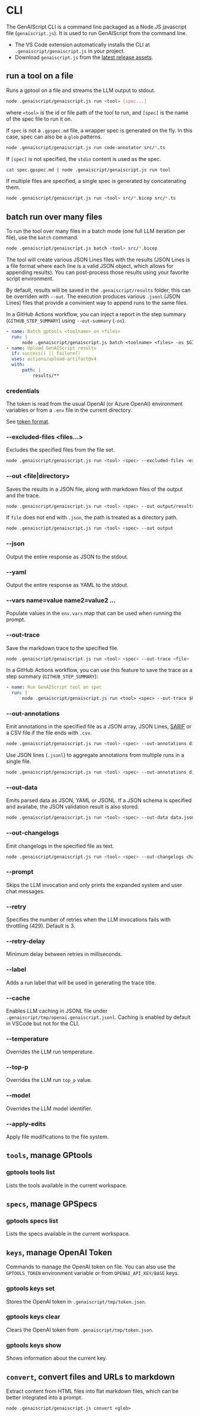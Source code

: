 # CLI

The GenAIScript CLI is a command line packaged as a Node.JS javascript file (`genaiscript.js`). It is used to run GenAIScript from the command line.

-   The VS Code extension automatically installs the CLI at `.genaiscript/genaiscript.js` in your project.
-   Download `genaiscript.js` from the [latest release assets](https://github.com/microsoft/gptools/releases/latest).

## run a tool on a file

Runs a gptool on a file and streams the LLM output to stdout.

```bash
node .genaiscript/genaiscript.js run <tool> [spec...]
```

where `<tool>` is the id or file path of the tool to run, and `[spec]` is the name of the spec file to run it on.

If `spec` is not a `.gpspec.md` file, a wrapper spec is generated on the fly. In this case, spec can also be a `glob` patterns.

```bash
node .genaiscript/genaiscript.js run code-annotator src/*.ts
```

If `[spec]` is not specified, the `stdin` content is used as the spec.

```bash
cat spec.gpspec.md | node .genaiscript/genaiscript.js run tool
```

If multiple files are specified, a single spec is generated by concatenating them.

```bash
node .genaiscript/genaiscript.js run <tool> src/*.bicep src/*.ts
```

## batch run over many files

To run the tool over many files in a batch mode (one full LLM iteration per file), use the `batch` command.

```bash
node .genaiscript/genaiscript.js batch <tool> src/*.bicep
```

The tool will create various JSON Lines files with the results (JSON Lines is a file format where each line is a valid JSON object, which allows for appending results). You can post-process those results using your favorite script environment.

By default, results will be saved in the `.genaiscript/results` folder, this can be overriden with `--out`. The execution produces various `.jsonl` (JSON Lines) files that provide a convinient way to append runs to the same files.

In a GitHub Actions workflow, you can inject a report in the step summary (`GITHUB_STEP_SUMMARY`) using `--out-summary` (`-os`).

```yaml
- name: Batch gptools <toolname> on <files>
  run: |
      node .genaiscript/genaiscript.js batch <toolname> <files> -os $GITHUB_STEP_SUMMARY
- name: Upload GenAIScript results
  if: success() || failure()
  uses: actions/upload-artifact@v4
  with:
      path: |
          results/**
```

### credentials

The token is read from the usual OpenAI (or Azure OpenAI) environment variables or from a `.env` file in the current directory.

See [token format](./token.md).

### --excluded-files <files...>

Excludes the specified files from the file set.

```bash
node .genaiscript/genaiscript.js run <tool> <spec> --excluded-files <excluded-files...>
```

### --out <file|directory>

Saves the results in a JSON file, along with markdown files of the output and the trace.

```bash
node .genaiscript/genaiscript.js run <tool> <spec> --out output/results.json
```

If `file` does not end with `.json`, the path is treated as a directory path.

```bash
node .genaiscript/genaiscript.js run <tool> <spec> --out output
```

### --json

Output the entire response as JSON to the stdout.

### --yaml

Output the entire response as YAML to the stdout.

### --vars name=value name2=value2 ...

Populate values in the `env.vars` map that can be used when running the prompt.

### --out-trace <file>

Save the markdown trace to the specified file.

```bash
node .genaiscript/genaiscript.js run <tool> <spec> --out-trace <file>
```

In a GitHub Actions workflow, you can use this feature to save the trace as a step summary (`GITHUB_STEP_SUMMARY`):

```yaml
- name: Run GenAIScript tool on spec
  run: |
      node .genaiscript/genaiscript.js run <tool> <spec> --out-trace $GITHUB_STEP_SUMMARY
```

### --out-annotations <file>

Emit annotations in the specified file as a JSON array, JSON Lines, [SARIF](https://sarifweb.azurewebsites.net/) or a CSV file if the file ends with `.csv`.

```bash
node .genaiscript/genaiscript.js run <tool> <spec> --out-annotations diags.csv
```

Use JSON lines (`.jsonl`) to aggregate annotations from multiple runs in a single file.

```bash
node .genaiscript/genaiscript.js run <tool> <spec> --out-annotations diags.jsonl
```

### --out-data <file>

Emits parsed data as JSON, YAML or JSONL. If a JSON schema is specified
and availabe, the JSON validation result is also stored.

```bash
node .genaiscript/genaiscript.js run <tool> <spec> --out-data data.jsonl
```

### --out-changelogs <file>

Emit changelogs in the specified file as text.

```bash
node .genaiscript/genaiscript.js run <tool> <spec> --out-changelogs changelogs.txt
```

### --prompt

Skips the LLM invocation and only prints the expanded system and user chat messages.

### --retry <number>

Specifies the number of retries when the LLM invocations fails with throttling (429).
Default is 3.

### --retry-delay <number>

Minimum delay between retries in milliseconds.

### --label <label>

Adds a run label that will be used in generating the trace title.

### --cache

Enables LLM caching in JSONL file under `.genaiscript/tmp/openai.genaiscript.jsonl`. Caching is enabled by default in VSCode
but not for the CLI.

### --temperature <number>

Overrides the LLM run temperature.

### --top-p <number>

Overrides the LLM run `top_p` value.

### --model <string>

Overrides the LLM model identifier.

### --apply-edits

Apply file modifications to the file system.

## `tools`, manage GPtools

### gptools tools list

Lists the tools available in the current workspace.

## `specs`, manage GPSpecs

### gptools specs list

Lists the specs available in the current workspace.

## `keys`, manage OpenAI Token

Commands to manage the OpenAI token on file. You can also use the `GPTOOLS_TOKEN` environment variable or from `OPENAI_API_KEY/BASE` keys.

### gptools keys set <token>

Stores the OpenAI token in `.genaiscript/tmp/token.json`.

### gptools keys clear

Clears the OpenAI token from `.genaiscript/tmp/token.json`.

### gptools keys show

Shows information about the current key.

## `convert`, convert files and URLs to markdown

Extract content from HTML files into flat markdown files, which can be better integrated into a prompt.

```
node .genaiscript/genaiscript.js convert <glob>
```
